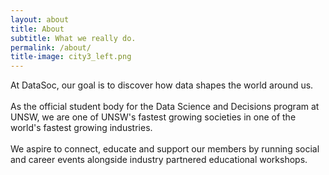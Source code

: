 ```yaml
---
layout: about
title: About
subtitle: What we really do.
permalink: /about/
title-image: city3_left.png
---
```

At DataSoc, our goal is to discover how data shapes the world around us. 
<br><br> 
As the official student body for the Data Science and Decisions program at UNSW, we are one of UNSW's fastest growing societies in one of the world's fastest growing industries.
<br><br>
We aspire to connect, educate and support our members by running social and career events alongside industry partnered educational workshops.
